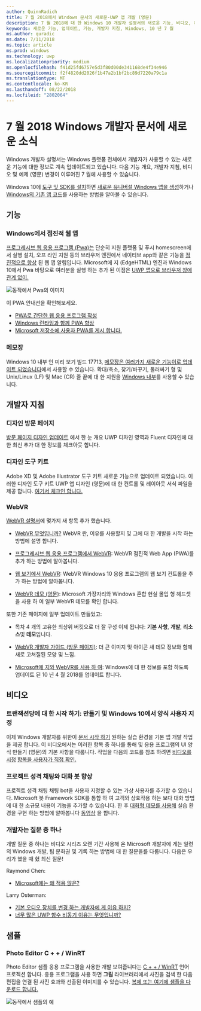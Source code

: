 ```yaml
---
author: QuinnRadich
title: 7 월 2018에서 Windows 문서의 새로운-UWP 앱 개발 (영문)
description: 7 월 2018에 대 한 Windows 10 개발자 설명서의 새로운 기능, 비디오, 예제 및 개발자 지침이 추가 되었습니다.
keywords: 새로운 기능, 업데이트, 기능, 개발자 지침, Windows, 10 년 7 월
ms.author: quradic
ms.date: 7/11/2018
ms.topic: article
ms.prod: windows
ms.technology: uwp
ms.localizationpriority: medium
ms.openlocfilehash: f41d25fd6757e5d3f80d00de341168de4f34e946
ms.sourcegitcommit: f2f4820dd2026f1b47a2b1bf2bc89d7220a79c1a
ms.translationtype: MT
ms.contentlocale: ko-KR
ms.lasthandoff: 08/22/2018
ms.locfileid: "2802064"
---
```

# <a name="whats-new-in-the-windows-developer-docs-in-july-2018"></a>7 월 2018 Windows 개발자 문서에 새로운 소식

Windows 개발자 설명서는 Windows 플랫폼 전체에서 개발자가 사용할 수 있는 새로운 기능에 대한 정보로 계속 업데이트되고 있습니다. 다음 기능 개요, 개발자 지침, 비디오 및 예제 (영문) 변경이 이루어진 7 월에 사용할 수 있습니다.

Windows 10에 [도구 및 SDK를 설치](http://go.microsoft.com/fwlink/?LinkId=821431)하면 [새로운 유니버설 Windows 앱을 생성](../get-started/create-uwp-apps.md)하거나 [Windows의 기존 앱 코드](../porting/index.md)를 사용하는 방법을 알아볼 수 있습니다.

## <a name="features"></a>기능

### <a name="progressive-web-apps-on-windows"></a>Windows에서 점진적 웹 앱

[프로그레시브 웹 응용 프로그램 (Pwa)는](https://developer.microsoft.com/windows/pwa) 단순히 지원 플랫폼 및 푸시 homescreen에서 실행 설치, 오프 라인 지원 등의 브라우저 엔진에서 네이티브 app와 같은 기능을 [점진적으로 향상](https://wikipedia.org/wiki/Progressive_enhancement) 된 웹 앱 알림입니다. Microsoft에 지 (EdgeHTML) 엔진과 Windows 10에서 Pwa 바탕으로 여러분을 실행 하는 추가 된 이점은 [UWP 앱으로 브라우저 창에 관계 없이.](https://docs.microsoft.com/microsoft-edge/progressive-web-apps/windows-features)

![동작에서 Pwa의 이미지](images/progressive-web-apps.jpg)

이 PWA 안내선을 확인해보세요.

* [PWA로 간단한 웹 응용 프로그램 작성](https://docs.microsoft.com/microsoft-edge/progressive-web-apps/get-started)
* [Windows 런타임과 함께 PWA 향상](https://docs.microsoft.com/en-us/microsoft-edge/progressive-web-apps/windows-features)
* [Microsoft 저장소에 사용자 PWA를 게시 합니다.](https://docs.microsoft.com/microsoft-edge/progressive-web-apps/microsoft-store)

### <a name="notepad"></a>메모장

Windows 10 내부 인 미리 보기 빌드 17713, [메모장은 여러가지 새로운 기능이로 업데이트 되었습니다](http://aka.ms/ant-man)에서 사용할 수 있습니다. 확대/축소, 찾기/바꾸기, 둘러싸기 형 및 Unix/Linux (LF) 및 Mac (CR) 줄 끝에 대 한 지원을 [Windows 내부](https://insider.windows.com/)를 사용할 수 있습니다. 

## <a name="developer-guidance"></a>개발자 지침

### <a name="design-landing-page"></a>디자인 방문 페이지

[방문 페이지 디자인 업데이트](https://developer.microsoft.com/windows/apps/design) 에서 한 눈 개요 UWP 디자인 영역과 Fluent 디자인에 대 한 최신 추가 대 한 정보를 체크아웃 합니다.

### <a name="design-toolkits"></a>디자인 도구 키트

Adobe XD 및 Adobe Illustrator 도구 키트 새로운 기능으로 업데이트 되었습니다. 이러한 디자인 도구 키트 UWP 앱 디자인 (영문)에 대 한 컨트롤 및 레이아웃 서식 파일을 제공 합니다. [여기서 체크인 합니다.](../design/downloads/index.md)

### <a name="webvr"></a>WebVR

[WebVR 설명서](https://docs.microsoft.com/microsoft-edge/webvr/
)에 몇가지 새 항목 추가 했습니다.

* [WebVR 무엇입니까?](https://docs.microsoft.com/microsoft-edge/webvr/what-is-webvr
) WebVR 란, 이유를 사용할지 및 그에 대 한 개발을 시작 하는 방법에 설명 합니다.

* [프로그레시브 웹 응용 프로그램에서 WebVR](https://docs.microsoft.com/microsoft-edge/webvr/webvr-in-pwas): WebVR 점진적 Web App (PWA)를 추가 하는 방법에 알아봅니다.

* [웹 보기에서 WebVR](https://docs.microsoft.com/microsoft-edge/webvr/webvr-in-webview): WebVR Windows 10 응용 프로그램의 웹 보기 컨트롤을 추가 하는 방법에 알아봅니다.

* [WebVR 데모 (영문)](https://docs.microsoft.com/microsoft-edge/webvr/demos): Microsoft 가장자리와 Windows 혼합 현실 몰입 형 헤드셋을 사용 하 여 일부 WebVR 데모를 확인 합니다.

또한 기존 페이지에 일부 업데이트 만들었고:

* 목차 4 개의 고유한 최상위 버킷으로 더 잘 구성 이제 됩니다: **기본 사항**, **개발**, **리소스**및 **데모**입니다.

* [WebVR 개발자 가이드 (방문 페이지)](https://docs.microsoft.com/microsoft-edge/webvr/): 더 큰 이미지 및 아이콘 새 데모 정보와 함께 새로 고쳐질된 모양 및 느낌.

* [Microsoft에 지와 WebVR를 사용 하 여](https://docs.microsoft.com/microsoft-edge/webvr/webvr-with-edge): Windows에 대 한 정보를 포함 하도록 업데이트 된 10 년 4 월 2018를 업데이트 합니다.

## <a name="videos"></a>비디오

### <a name="get-started-for-devs-create-and-customize-a-form-on-windows-10"></a>트랜잭션당에 대 한 시작 하기: 만들기 및 Windows 10에서 양식 사용자 지정

이제 Windows 개발자를 위한이 [문서 시작 하기](../get-started/index.md) 원하는 실습 환경을 기본 앱 개발 작업을 제공 합니다. 이 비디오에서는 이러한 항목 중 하나를 통해 및 응용 프로그램의 UI 양식 만들기 (영문)의 기본 사항을 다룹니다. 작업을 다음의 코드를 참조 하려면 [비디오를 시청](https://www.youtube.com/watch?v=AgngKzq4hKI&feature=youtu.be) [항목을 사용자가 직접 확인.](http://aka.ms/CreateForms)

### <a name="enhance-your-bot-with-project-personality-chat"></a>프로젝트 성격 채팅와 대화 봇 향상

프로젝트 성격 채팅 채팅 bot을 사용자 지정할 수 있는 가상 사용자를 추가할 수 있습니다. Microsoft 봇 Framework SDK를 통합 하 여 고객와 상호작용 하는 보다 대화 방법에 대 한 소규모 내용이 기능을 추가할 수 있습니다. 한 후 [대화형 데모를 사용해](http://aka.ms/PersonalityChat) 실습 환경을 구현 하는 방법에 알아봅니다 [동영상](https://www.youtube.com/watch?v=5C_uD8g2QKg&feature=youtu.be) 을 합니다.

### <a name="one-dev-question"></a>개발자는 질문 중 하나

개발 질문 중 하나는 비디오 시리즈 오랜 기간 사용해 온 Microsoft 개발자에 게는 일련의 Windows 개발, 팀 문화권 및 기록 하는 방법에 대 한 질문을를 다룹니다. 다음은 우리가 했을 때 혔 최신 질문!

Raymond Chen:

* [Microsoft에는 왜 적용 않은?](https://www.youtube.com/watch?v=oL8ymamkEMU&feature=youtu.be)

Larry Osterman:

* [기본 오디오 장치를 변경 하는 개발자에 게 이유 하지?](https://www.youtube.com/watch?v=6aNUoVfbnmg&feature=youtu.be)
* [너무 많은 UWP 함수 비동기 이유는 무엇입니까?](https://www.youtube.com/watch?v=5M724QIy1Mk&feature=youtu.be)

## <a name="samples"></a>샘플

### <a name="photo-editor-cwinrt"></a>Photo Editor C + + / WinRT

Photo Editor 샘플 응용 프로그램을 사용한 개발 보여줍니다는 [C + + / WinRT](../cpp-and-winrt-apis/intro-to-using-cpp-with-winrt.md) 언어 프로젝션 합니다. 응용 프로그램을 사용 하면 **그림** 라이브러리에서 사진을 검색 한 다음 편집을 연결 된 사진 효과와 선출된 이미지를 수 있습니다. [복제 또는 여기에 샘플을 다운로드 합니다.](https://github.com/Microsoft/Windows-appsample-photo-editor)

![동작에서 샘플의 예](images/photo-editor-banner.png)
